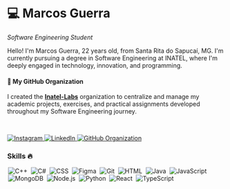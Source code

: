 <h1>💻 Marcos Guerra</h1>

*Software Engineering Student*

<p>
Hello! I'm Marcos Guerra, 22 years old, from Santa Rita do Sapucaí, MG.  
I'm currently pursuing a degree in Software Engineering at INATEL, where I'm deeply engaged in technology, innovation, and programming.
</p>

<h4>🚀 My GitHub Organization</h4>
<p>
I created the <strong><a href="https://github.com/Inatel-Labs">Inatel-Labs</a></strong> organization to centralize and manage my academic projects, exercises, and practical assignments developed throughout my Software Engineering journey.
</p>

</br>

<p>
  <a href="https://www.instagram.com/marcos_ssoaress/">
    <img alt="Instagram" title="Follow me on Instagram" src="https://img.shields.io/badge/Instagram-%23E4405F.svg?style=for-the-badge&logo=Instagram&logoColor=white" />
  </a> 
  <a href="https://www.linkedin.com/in/marcos-ssoaress/">
    <img alt="LinkedIn" title="Connect with me on LinkedIn" src="https://img.shields.io/badge/linkedin-%230077B5.svg?style=for-the-badge&logo=linkedin&logoColor=white" />
  </a>
  <a href="https://github.com/Inatel-Labs">
    <img alt="GitHub Organization" title="Explore my GitHub organization" src="https://img.shields.io/badge/GitHub-Organization-blue?style=for-the-badge&logo=github" />
  </a>
</p>

<h3>Skills 🔥</h3>

<p align="left">
    <img alt="C++" title="C++" style="padding: 0 2px;" src="https://skillicons.dev/icons?i=cpp" />
    <img alt="C#" title="C#" style="padding: 0 2px;" src="https://skillicons.dev/icons?i=cs" />
    <img alt="CSS" title="CSS" style="padding: 0 2px;" src="https://skillicons.dev/icons?i=css" />
    <img alt="Figma" title="Figma" style="padding: 0 2px;" src="https://skillicons.dev/icons?i=figma" />
    <img alt="Git" title="Git" style="padding: 0 2px;" src="https://skillicons.dev/icons?i=git" />
    <img alt="HTML" title="HTML" style="padding: 0 2px;" src="https://skillicons.dev/icons?i=html" />
    <img alt="Java" title="Java" style="padding: 0 2px;" src="https://skillicons.dev/icons?i=java" />
    <img alt="JavaScript" title="JavaScript" style="padding: 0 2px;" src="https://skillicons.dev/icons?i=javascript" />
    <img alt="MongoDB" title="MongoDB" style="padding: 0 2px;" src="https://skillicons.dev/icons?i=mongo" />
    <img alt="Node.js" title="Node.js" style="padding: 0 2px;" src="https://skillicons.dev/icons?i=nodejs" />
    <img alt="Python" title="Python" style="padding: 0 2px;" src="https://skillicons.dev/icons?i=python" />
    <img alt="React" title="React" style="padding: 0 2px;" src="https://skillicons.dev/icons?i=react" />
    <img alt="TypeScript" title="TypeScript" style="padding: 0 2px;" src="https://skillicons.dev/icons?i=typescript" />
</p>

